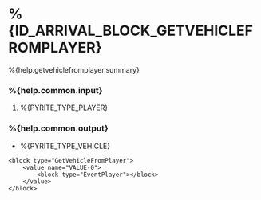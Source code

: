 # %{ID_ARRIVAL_BLOCK_GETVEHICLEFROMPLAYER}

%{help.getvehiclefromplayer.summary}

### %{help.common.input}

1. %{PYRITE_TYPE_PLAYER}

### %{help.common.output}

-   %{PYRITE_TYPE_VEHICLE}

```
<block type="GetVehicleFromPlayer">
    <value name="VALUE-0">
        <block type="EventPlayer"></block>
    </value>
</block>
```
